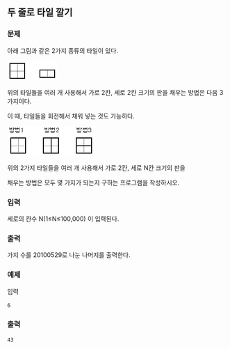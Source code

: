 ## 두 줄로 타일 깔기

### 문제


아래 그림과 같은 2가지 종류의 타일이 있다.

![그림01](35_fig_01.png)


위의 타일들을 여러 개 사용해서 가로 2칸, 세로 2칸 크기의 판을 채우는 방법은 다음 3가지이다. 

이 때, 타일들을 회전해서 채워 넣는 것도 가능하다. 

![그림01](35_fig_02.png)


위의 2가지 타일들을 여러 개 사용해서 가로 2칸, 세로 N칸 크기의 판을 

채우는 방법은 모두 몇 가지가 되는지 구하는 프로그램을 작성하시오.


### 입력
세로의 칸수 N(1≤N≤100,000) 이 입력된다.


### 출력
가지 수를 20100529로 나눈 나머지를 출력한다.


### 예제
입력
```
6
```

### 출력
```
43
```
